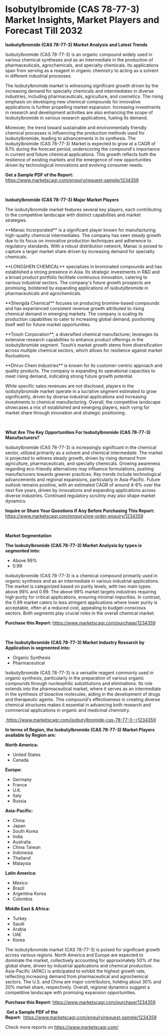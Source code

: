 <p><h1>Isobutylbromide (CAS 78-77-3) Market Insights, Market Players and Forecast Till 2032</h1></p><p><strong>Isobutylbromide (CAS 78-77-3) Market Analysis and Latest Trends</strong></p>
<p><p>Isobutylbromide (CAS 78-77-3) is an organic compound widely used in various chemical syntheses and as an intermediate in the production of pharmaceuticals, agrochemicals, and specialty chemicals. Its applications span from serving as a reagent in organic chemistry to acting as a solvent in different industrial processes.</p><p>The Isobutylbromide market is witnessing significant growth driven by the increasing demand for specialty chemicals and intermediates in diverse industries, including pharmaceuticals, agriculture, and cosmetics. The rising emphasis on developing new chemical compounds for innovative applications is further propelling market expansion. Increasing investments in research and development activities are also enhancing the scope of Isobutylbromide in various research applications, fueling its demand.</p><p>Moreover, the trend toward sustainable and environmentally friendly chemical processes is influencing the production methods used for Isobutylbromide, leading to advancements in its synthesis. The Isobutylbromide (CAS 78-77-3) Market is expected to grow at a CAGR of 8.1% during the forecast period, underscoring the compound's importance in current and future chemical applications. This growth reflects both the resilience of existing markets and the emergence of new opportunities driven by technological innovations and evolving consumer needs.</p></p>
<p><strong>Get a Sample PDF of the Report:&nbsp;</strong> <a href="https://www.marketscagr.com/enquiry/request-sample/1234359?utm_campaign=3224&utm_medium=2&utm_source=Github&utm_content=ia&utm_term=03042025&utm_id=isobutylbromide-cas-78-77-3">https://www.marketscagr.com/enquiry/request-sample/1234359</a></p>
<p>&nbsp;</p>
<p><strong>Isobutylbromide (CAS 78-77-3) Major Market Players</strong></p>
<p><p>The isobutylbromide market features several key players, each contributing to the competitive landscape with distinct capabilities and market strategies. </p><p>**Manac Incorporated** is a significant player known for manufacturing high-quality chemical intermediates. The company has seen steady growth due to its focus on innovative production techniques and adherence to regulatory standards. With a robust distribution network, Manac is poised to capture a larger market share driven by increasing demand for specialty chemicals.</p><p>**LONGSHEN CHEMICAL** specializes in brominated compounds and has established a strong presence in Asia. Its strategic investments in R&D and a broad product portfolio facilitate continuous innovation, catering to various industrial sectors. The company's future growth prospects are promising, bolstered by expanding applications of isobutylbromide in pharmaceuticals and agrochemicals.</p><p>**Shengda Chemical** focuses on producing bromine-based compounds and has experienced consistent revenue growth attributed to rising chemical demand in emerging markets. The company is scaling its production capabilities to cater to increasing global demand, positioning itself well for future market opportunities.</p><p>**Tosoh Corporation**, a diversified chemical manufacturer, leverages its extensive research capabilities to enhance product offerings in the isobutylbromide segment. Tosoh’s market growth stems from diversification across multiple chemical sectors, which allows for resilience against market fluctuations.</p><p>**Dhruv Chem Industries** is known for its customer-centric approach and quality products. The company is expanding its operational capacities to meet rising demand, indicating strong future growth potential.</p><p>While specific sales revenues are not disclosed, players in the isobutylbromide market operate in a lucrative segment estimated to grow significantly, driven by diverse industrial applications and increasing investments in chemical manufacturing. Overall, the competitive landscape showcases a mix of established and emerging players, each vying for market share through innovation and strategic positioning.</p></p>
<p>&nbsp;</p>
<p><strong>What Are The Key Opportunities For Isobutylbromide (CAS 78-77-3) Manufacturers?</strong></p>
<p><p>Isobutylbromide (CAS 78-77-3) is increasingly significant in the chemical sector, utilized primarily as a solvent and chemical intermediate. The market is projected to witness steady growth, driven by rising demand from agriculture, pharmaceuticals, and specialty chemicals. Growing awareness regarding eco-friendly alternatives may influence formulations, pushing manufacturers towards greener practices. Key trends include technological advancements and regional expansions, particularly in Asia-Pacific. Future outlook remains positive, with an estimated CAGR of around 4-6% over the next five years, driven by innovations and expanding applications across diverse industries. Continued regulatory scrutiny may also shape market dynamics.</p></p>
<p><strong>Inquire or Share Your Questions If Any Before Purchasing This Report:</strong> <a href="https://www.marketscagr.com/enquiry/pre-order-enquiry/1234359?utm_campaign=3224&utm_medium=2&utm_source=Github&utm_content=ia&utm_term=03042025&utm_id=isobutylbromide-cas-78-77-3">https://www.marketscagr.com/enquiry/pre-order-enquiry/1234359</a></p>
<p>&nbsp;</p>
<p><strong>Market Segmentation</strong></p>
<p><strong>The Isobutylbromide (CAS 78-77-3) Market Analysis by types is segmented into:</strong></p>
<p><ul><li>Above 99%</li><li>0.99</li></ul></p>
<p><p>Isobutylbromide (CAS 78-77-3) is a chemical compound primarily used in organic synthesis and as an intermediate in various industrial applications. The market is categorized based on purity levels, with two main types: above 99% and 0.99. The above 99% market targets industries requiring high purity for critical applications, ensuring minimal impurities. In contrast, the 0.99 market caters to less stringent applications where lower purity is acceptable, often at a reduced cost, appealing to budget-conscious sectors. Both segments play crucial roles in the overall chemical market.</p></p>
<p><strong>Purchase this Report:&nbsp;</strong><a href="https://www.marketscagr.com/purchase/1234359?utm_campaign=3224&utm_medium=2&utm_source=Github&utm_content=ia&utm_term=03042025&utm_id=isobutylbromide-cas-78-77-3">https://www.marketscagr.com/purchase/1234359</a></p>
<p>&nbsp;</p>
<p><strong>The Isobutylbromide (CAS 78-77-3) Market Industry Research by Application is segmented into:</strong></p>
<p><ul><li>Organic Synthesis</li><li>Pharmaceutical</li></ul></p>
<p><p>Isobutylbromide (CAS 78-77-3) is a versatile reagent commonly used in organic synthesis, particularly in the preparation of various organic compounds through nucleophilic substitutions and eliminations. Its role extends into the pharmaceutical market, where it serves as an intermediate in the synthesis of bioactive molecules, aiding in the development of drugs and therapeutic agents. This compound's effectiveness in creating diverse chemical structures makes it essential in advancing both research and commercial applications in organic and medicinal chemistry.</p></p>
<p><a href="https://www.marketscagr.com/isobutylbromide-cas-78-77-3--r1234359?utm_campaign=3224&utm_medium=2&utm_source=Github&utm_content=ia&utm_term=03042025&utm_id=isobutylbromide-cas-78-77-3">&nbsp;https://www.marketscagr.com/isobutylbromide-cas-78-77-3--r1234359</a></p>
<p><strong>In terms of Region, the Isobutylbromide (CAS 78-77-3) Market Players available by Region are:</strong></p>
<p>
    <p> <strong> North America: </strong>
        <ul>
            <li>United States</li>
            <li>Canada</li>
        </ul>
        </p> 
    <p> <strong> Europe: </strong>
        <ul>
            <li>Germany</li>
            <li>France</li>
            <li>U.K.</li>
            <li>Italy</li>
            <li>Russia</li>
        </ul>
        </p> 
    <p> <strong> Asia-Pacific: </strong>
        <ul>
            <li>China</li>
            <li>Japan</li>
            <li>South Korea</li>
            <li>India</li>
            <li>Australia</li>
            <li>China Taiwan</li>
            <li>Indonesia</li>
            <li>Thailand</li>
            <li>Malaysia</li>
        </ul>
        </p> 
    <p> <strong> Latin America: </strong>
        <ul>
            <li>Mexico</li>
            <li>Brazil</li>
            <li>Argentina Korea</li>
            <li>Colombia</li>
        </ul>
        </p> 
    <p> <strong> Middle East & Africa: </strong>
        <ul>
            <li>Turkey</li>
            <li>Saudi</li>
            <li>Arabia</li>
            <li>UAE</li>
            <li>Korea</li>
        </ul>
    </p>
    </p>
<p><p>The isobutylbromide market (CAS 78-77-3) is poised for significant growth across various regions. North America and Europe are expected to dominate the market, collectively accounting for approximately 50% of the global share, driven by industrial applications and chemical production. Asia-Pacific (APAC) is anticipated to exhibit the highest growth rate, reflecting increasing demand from pharmaceutical and agrochemical sectors. The U.S. and China are major contributors, holding about 30% and 20% market share, respectively. Overall, regional dynamics suggest a competitive landscape with promising expansion opportunities.</p></p>
<p><strong>Purchase this Report: </strong><a href="https://www.marketscagr.com/purchase/1234359?utm_campaign=3224&utm_medium=2&utm_source=Github&utm_content=ia&utm_term=03042025&utm_id=isobutylbromide-cas-78-77-3">https://www.marketscagr.com/purchase/1234359</a></p>
<p>&nbsp;<strong>Get a Sample PDF of the Report:&nbsp;&nbsp;</strong><a href="https://www.marketscagr.com/enquiry/request-sample/1234359?utm_campaign=3224&utm_medium=2&utm_source=Github&utm_content=ia&utm_term=03042025&utm_id=isobutylbromide-cas-78-77-3">https://www.marketscagr.com/enquiry/request-sample/1234359</a></p>
<p><strong></strong></p>
<p>Check more reports on <a href="https://www.marketscagr.com/?utm_campaign=3224&utm_medium=2&utm_source=Github&utm_content=ia&utm_term=03042025&utm_id=isobutylbromide-cas-78-77-3">https://www.marketscagr.com/</a></p>